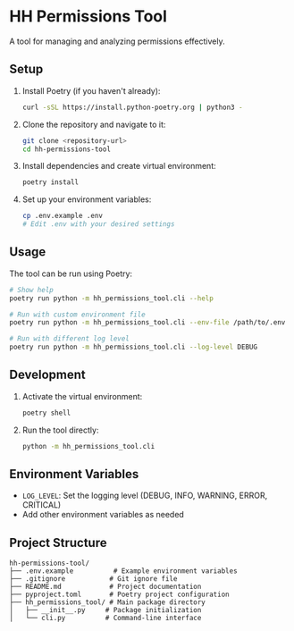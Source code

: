 # HH Permissions Tool

A tool for managing and analyzing permissions effectively.

## Setup

1. Install Poetry (if you haven't already):
   ```bash
   curl -sSL https://install.python-poetry.org | python3 -
   ```

2. Clone the repository and navigate to it:
   ```bash
   git clone <repository-url>
   cd hh-permissions-tool
   ```

3. Install dependencies and create virtual environment:
   ```bash
   poetry install
   ```

4. Set up your environment variables:
   ```bash
   cp .env.example .env
   # Edit .env with your desired settings
   ```

## Usage

The tool can be run using Poetry:

```bash
# Show help
poetry run python -m hh_permissions_tool.cli --help

# Run with custom environment file
poetry run python -m hh_permissions_tool.cli --env-file /path/to/.env

# Run with different log level
poetry run python -m hh_permissions_tool.cli --log-level DEBUG
```

## Development

1. Activate the virtual environment:
   ```bash
   poetry shell
   ```

2. Run the tool directly:
   ```bash
   python -m hh_permissions_tool.cli
   ```

## Environment Variables

- `LOG_LEVEL`: Set the logging level (DEBUG, INFO, WARNING, ERROR, CRITICAL)
- Add other environment variables as needed

## Project Structure

```
hh-permissions-tool/
├── .env.example          # Example environment variables
├── .gitignore           # Git ignore file
├── README.md            # Project documentation
├── pyproject.toml       # Poetry project configuration
├── hh_permissions_tool/ # Main package directory
│   ├── __init__.py     # Package initialization
│   └── cli.py          # Command-line interface
```
